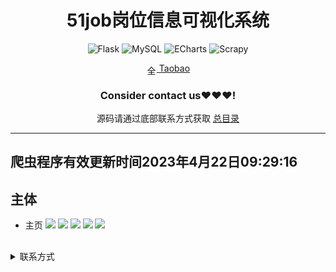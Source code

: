 
<div align="center">
  <h1>51job岗位信息可视化系统</h1>

![Flask](https://img.shields.io/badge/Flask-000000.svg?style=for-the-badge&logo=flask&logoColor=white&style=plastic)
![MySQL](https://img.shields.io/badge/MySQL-4479A1.svg?style=for-the-badge&logo=mysql&logoColor=white&style=plastic)
![ECharts](https://img.shields.io/badge/ECharts-3DDC84.svg?style=for-the-badge&logo=apacheecharts&logoColor=white&style=plastic)
![Scrapy](https://img.shields.io/badge/Scrapy-3776AB.svg?style=for-the-badge&logo=scrapy&logoColor=white&style=plastic)

<img src="https://www.taobao.com/favicon.ico" alt="全球 Web 图标" role="presentation" data-bm="45" width="17" height="17" align="center" ><a href='https://shop230447850.taobao.com/' > Taobao</a></img>
  ### **Consider contact us❤️❤️❤️!**
</div>

<div align="center">

源码请通过底部联系方式获取 [总目录](https://gitee.com/k54kdk/k54kdk/raw/master/README.md#django+mysql系统展示)
</div>

***

## 爬虫程序有效更新时间2023年4月22日09:29:16
## 主体
- 主页
![](https://gitee.com/k54kdk/result_display/blob/master/src/车辆管理系统/index.png)
![](https://gitee.com/k54kdk/result_display/blob/master/src/车辆管理系统/三种方向的工作岗位薪资.png)
![](https://gitee.com/k54kdk/result_display/blob/master/src/车辆管理系统/table岗位可跳转且有效.png)
![](https://gitee.com/k54kdk/result_display/blob/master/src/车辆管理系统/地区数据.png)
![](https://gitee.com/k54kdk/result_display/blob/master/src/车辆管理系统/51job岗位信息可视化_数据库展示.png)

##


<details>
<summary> 联系方式</summary>
<html>
    <div align="center">
        <table align="center" >
            <tr>
                <td>
                    <img src="https://gitee.com/k54kdk/result_display/blob/master/src/联系二维码/微信好友.jpg" height=350/>
                </td>
                <td>
                    <img src="https://gitee.com/k54kdk/result_display/blob/master/src/联系二维码/QQ好友.jpg" height=350/>
                </td>
            </tr>
        </table>
    </div>
</html>
